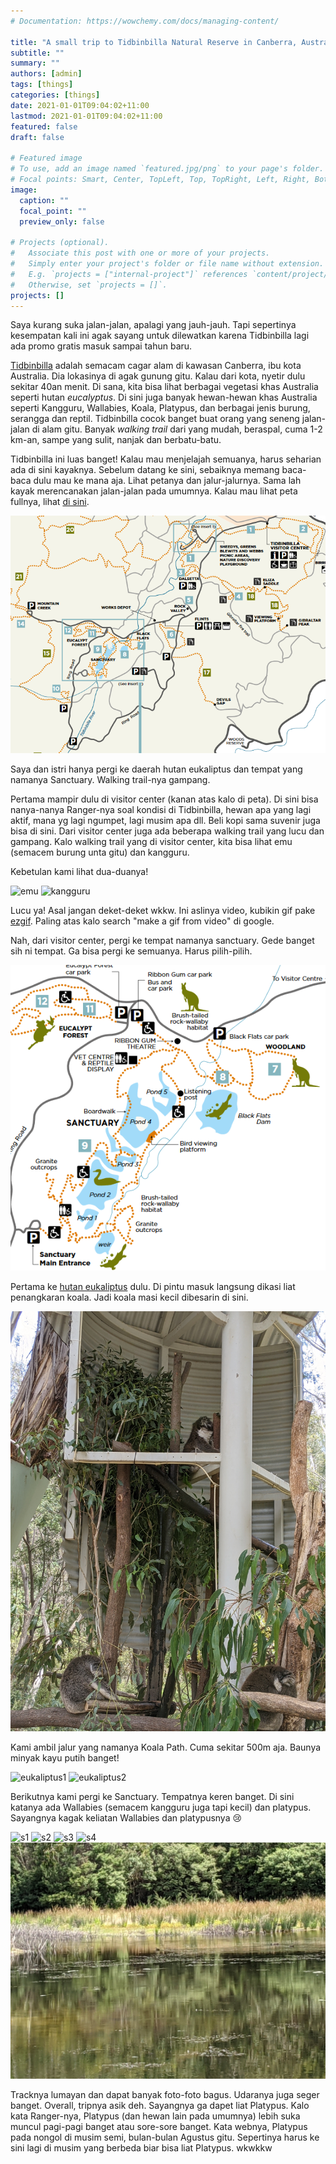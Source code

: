 ```yaml
---
# Documentation: https://wowchemy.com/docs/managing-content/

title: "A small trip to Tidbinbilla Natural Reserve in Canberra, Australia"
subtitle: ""
summary: ""
authors: [admin]
tags: [things]
categories: [things]
date: 2021-01-01T09:04:02+11:00
lastmod: 2021-01-01T09:04:02+11:00
featured: false
draft: false

# Featured image
# To use, add an image named `featured.jpg/png` to your page's folder.
# Focal points: Smart, Center, TopLeft, Top, TopRight, Left, Right, BottomLeft, Bottom, BottomRight.
image:
  caption: ""
  focal_point: ""
  preview_only: false

# Projects (optional).
#   Associate this post with one or more of your projects.
#   Simply enter your project's folder or file name without extension.
#   E.g. `projects = ["internal-project"]` references `content/project/deep-learning/index.md`.
#   Otherwise, set `projects = []`.
projects: []
---
```


Saya kurang suka jalan-jalan, apalagi yang jauh-jauh. Tapi sepertinya kesempatan kali ini agak sayang untuk dilewatkan karena Tidbinbilla lagi ada promo gratis masuk sampai tahun baru.

[Tidbinbilla](https://www.tidbinbilla.act.gov.au/) adalah semacam cagar alam di kawasan Canberra, ibu kota Australia. Dia lokasinya di agak gunung gitu. Kalau dari kota, nyetir dulu sekitar 40an menit. Di sana, kita bisa lihat berbagai vegetasi khas Australia seperti hutan _eucalyptus_. Di sini juga banyak hewan-hewan khas Australia seperti Kangguru, Wallabies, Koala, Platypus, dan berbagai jenis burung, serangga dan reptil. Tidbinbilla cocok banget buat orang yang seneng jalan-jalan di alam gitu. Banyak _walking trail_ dari yang mudah, beraspal, cuma 1-2 km-an, sampe yang sulit, nanjak dan berbatu-batu.

Tidbinbilla ini luas banget! Kalau mau menjelajah semuanya, harus seharian ada di sini kayaknya. Sebelum datang ke sini, sebaiknya memang baca-baca dulu mau ke mana aja. Lihat petanya dan jalur-jalurnya. Sama lah kayak merencanakan jalan-jalan pada umumnya. Kalau mau lihat peta fullnya, lihat [di sini](https://www.tidbinbilla.act.gov.au/__data/assets/pdf_file/0005/572288/Tidbinbilla-Map-and-Guide.pdf).

![tidbinbilla_map](tidbinbilla_map.PNG)

Saya dan istri hanya pergi ke daerah hutan eukaliptus dan tempat yang namanya Sanctuary. Walking trail-nya gampang.

Pertama mampir dulu di visitor center (kanan atas kalo di peta). Di sini bisa nanya-nanya Ranger-nya soal kondisi di Tidbinbilla, hewan apa yang lagi aktif, mana yg lagi ngumpet, lagi musim apa dll. Beli kopi sama suvenir juga bisa di sini. Dari visitor center juga ada beberapa walking trail yang lucu dan gampang. Kalo walking trail yang di visitor center, kita bisa lihat emu (semacem burung unta gitu) dan kangguru.

Kebetulan kami lihat dua-duanya!

![emu](emu.gif)
![kangguru](kangguru.gif)

Lucu ya! Asal jangan deket-deket wkkw. Ini aslinya video, kubikin gif pake [ezgif](https://ezgif.com/video-to-gif). Paling atas kalo search "make a gif from video" di google.

Nah, dari visitor center, pergi ke tempat namanya sanctuary. Gede banget sih ni tempat. Ga bisa pergi ke semuanya. Harus pilih-pilih.

![sanctuary_map](sanctuary_map.PNG)

Pertama ke [hutan eukaliptus](https://www.tidbinbilla.act.gov.au/do/the-eucalypt-forest) dulu. Di pintu masuk langsung dikasi liat penangkaran koala. Jadi koala masi kecil dibesarin di sini.

![koala](featured.jpg)

Kami ambil jalur yang namanya Koala Path. Cuma sekitar 500m aja. Baunya minyak kayu putih banget!

![eukaliptus1](eukaliptus1.jpg)
![eukaliptus2](eukaliptus2.jpg)

Berikutnya kami pergi ke Sanctuary. Tempatnya keren banget. Di sini katanya ada Wallabies (semacem kangguru juga tapi kecil) dan platypus. Sayangnya kagak keliatan Wallabies dan platypusnya 😢

![s1](s1.jpg)
![s2](s2.jpg)
![s3](s3.jpg)
![s4](s4.jpg)
![s5](s5.jpg)

Tracknya lumayan dan dapat banyak foto-foto bagus. Udaranya juga seger banget. Overall, tripnya asik deh. Sayangnya ga dapet liat Platypus. Kalo kata Ranger-nya, Platypus (dan hewan lain pada umumnya) lebih suka muncul pagi-pagi banget atau sore-sore banget. Kata webnya, Platypus pada nongol di musim semi, bulan-bulan Agustus gitu. Sepertinya harus ke sini lagi di musim yang berbeda biar bisa liat Platypus. wkwkkw